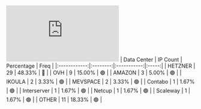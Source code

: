 ![Diagramm](https://github.com/obajay/StateSync-snapshots/blob/main/Projects/Sge/1/README.md)
| Data Center | IP Count | Percentage | Freq |
|:------------:|:--------:|:-----------:|:-----:|
| HETZNER | 29 | 48.33% | 🔴 |
| OVH | 9 | 15.00% | 🟢 |
| AMAZON | 3 | 5.00% | 🟢 |
| IKOULA | 2 | 3.33% | 🟢 |
| MEVSPACE | 2 | 3.33% | 🟢 |
| Contabo | 1 | 1.67% | 🟢 |
| Interserver | 1 | 1.67% | 🟢 |
| Netcup | 1 | 1.67% | 🟢 |
| Scaleway | 1 | 1.67% | 🟢 |
| OTHER | 11 | 18.33% | 🟢 |